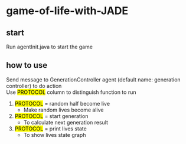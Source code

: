 # game-of-life-with-JADE
## start
Run agentInit.java to start the game
## how to use
Send message to GenerationController agent (default name: generation controller) to do action<br />
Use <mark>PROTOCOL</mark> column to distinguish function to run
1. <mark>PROTOCOL</mark> = random half become live
    * Make random lives become alive
2. <mark>PROTOCOL</mark> = start generation
    * To calculate next generation result
3. <mark>PROTOCOL</mark> = print lives state
    * To show lives state graph
